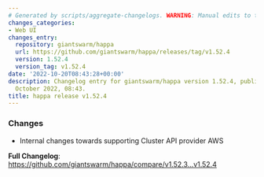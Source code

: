 ```yaml
---
# Generated by scripts/aggregate-changelogs. WARNING: Manual edits to this files will be overwritten.
changes_categories:
- Web UI
changes_entry:
  repository: giantswarm/happa
  url: https://github.com/giantswarm/happa/releases/tag/v1.52.4
  version: 1.52.4
  version_tag: v1.52.4
date: '2022-10-20T08:43:28+00:00'
description: Changelog entry for giantswarm/happa version 1.52.4, published on 20
  October 2022, 08:43.
title: happa release v1.52.4
---
```


<!-- Release notes generated using configuration in .github/release.yml at main -->

### Changes
- Internal changes towards supporting Cluster API provider AWS

**Full Changelog**: https://github.com/giantswarm/happa/compare/v1.52.3...v1.52.4
